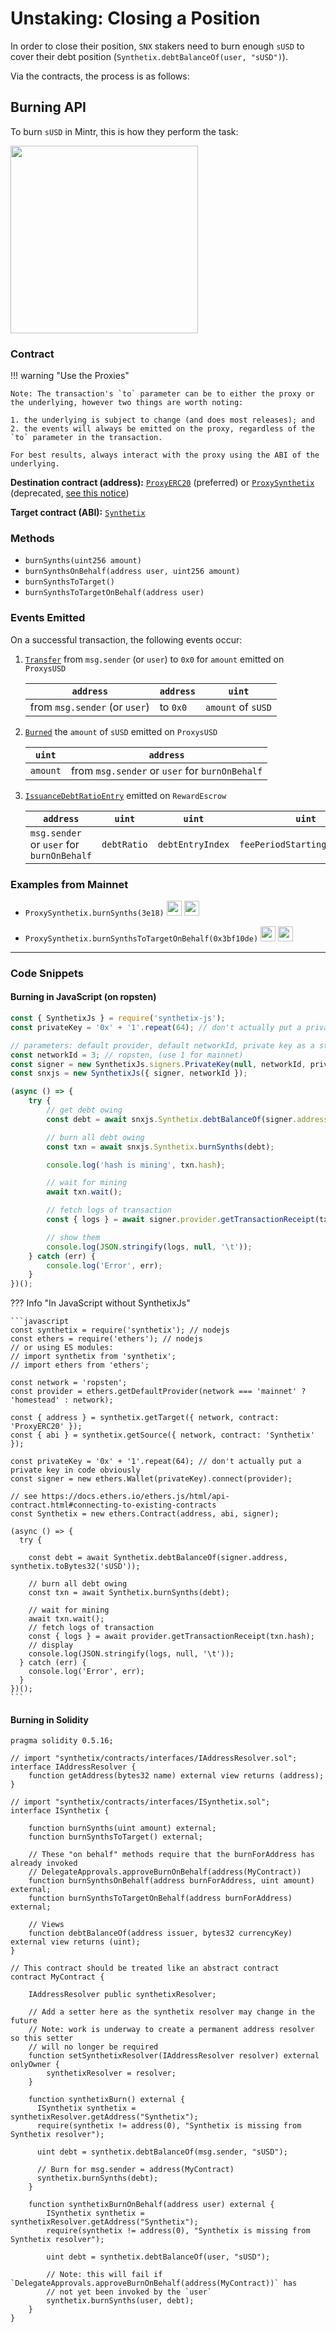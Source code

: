 # Unstaking: Closing a Position

In order to close their position, `SNX` stakers need to burn enough `sUSD` to cover their debt position (`Synthetix.debtBalanceOf(user, "sUSD")`).

Via the contracts, the process is as follows:

## Burning API

To burn `sUSD` in Mintr, this is how they perform the task:

<img src="/img/misc/events-burn.png" width=300 />

### Contract

!!! warning "Use the Proxies"

    Note: The transaction's `to` parameter can be to either the proxy or the underlying, however two things are worth noting:

    1. the underlying is subject to change (and does most releases); and
    2. the events will always be emitted on the proxy, regardless of the `to` parameter in the transaction.

    For best results, always interact with the proxy using the ABI of the underlying.

**Destination contract (address):** [`ProxyERC20`](https://contracts.synthetix.io/ProxyERC20) (preferred) or [`ProxySynthetix`](https://contracts.synthetix.io/ProxySynthetix) (deprecated, [see this notice](/integrations/guide/#proxy-deprecation))

**Target contract (ABI):** [`Synthetix`](https://contracts.synthetix.io/Synthetix)

### Methods

- `burnSynths(uint256 amount)`
- `burnSynthsOnBehalf(address user, uint256 amount)`
- `burnSynthsToTarget()`
- `burnSynthsToTargetOnBehalf(address user)`

### Events Emitted

On a successful transaction, the following events occur:

1.  [`Transfer`](../../ExternStateToken#transfer) from `msg.sender` (or `user`) to `0x0` for `amount` emitted on `ProxysUSD`

    | `address`                     | `address` | `uint`             |
    | ----------------------------- | --------- | ------------------ |
    | from `msg.sender` (or `user`) | to `0x0`  | `amount` of `sUSD` |

2.  [`Burned`](../../Synth/#burned) the `amount` of `sUSD` emitted on `ProxysUSD`

    | `uint`   | `address`                                      |
    | -------- | ---------------------------------------------- |
    | `amount` | from `msg.sender` or `user` for `burnOnBehalf` |

3.  [`IssuanceDebtRatioEntry`](../../FeePool#issuancedebtratioentry) emitted on `RewardEscrow`

    | `address`                                 | `uint`      | `uint`           | `uint`                       |
    | ----------------------------------------- | ----------- | ---------------- | ---------------------------- |
    | `msg.sender` or `user` for `burnOnBehalf` | `debtRatio` | `debtEntryIndex` | `feePeriodStartingDebtIndex` |

### Examples from Mainnet

- `ProxySynthetix.burnSynths(3e18)` <a target=_blank href="https://dashboard.tenderly.dev/tx/main/0xc781ddb16ca1e3fed5cf2acb1749e26a1b125057b6f9bfd23235c71381749843/logs"><img src="https://tenderly.dev/icons/icon-48x48.png" width=24 /></a> <a target=_blank href="https://etherscan.io/tx/0xc781ddb16ca1e3fed5cf2acb1749e26a1b125057b6f9bfd23235c71381749843#eventlog"><img src="https://etherscan.io/images/favicon2.ico" width=24 /></a>

- `ProxySynthetix.burnSynthsToTargetOnBehalf(0x3bf10de)` <a target=_blank href="https://dashboard.tenderly.dev/tx/main/0x53eb0cc3509726b02ba53fe869583d964b6ccdc48099c6fbab62d46b4774a01f/logs"><img src="https://tenderly.dev/icons/icon-48x48.png" width=24 /></a> <a target=_blank href="https://etherscan.io/tx/0x53eb0cc3509726b02ba53fe869583d964b6ccdc48099c6fbab62d46b4774a01f#eventlog"><img src="https://etherscan.io/images/favicon2.ico" width=24 /></a>

---

### Code Snippets

#### Burning in JavaScript (on ropsten)

```javascript
const { SynthetixJs } = require('synthetix-js');
const privateKey = '0x' + '1'.repeat(64); // don't actually put a private key in code obviously

// parameters: default provider, default networkId, private key as a string
const networkId = 3; // ropsten, (use 1 for mainnet)
const signer = new SynthetixJs.signers.PrivateKey(null, networkId, privateKey);
const snxjs = new SynthetixJs({ signer, networkId });

(async () => {
	try {
		// get debt owing
		const debt = await snxjs.Synthetix.debtBalanceOf(signer.address, snxjs.utils.toUtf8Bytes32('sUSD'));

		// burn all debt owing
		const txn = await snxjs.Synthetix.burnSynths(debt);

		console.log('hash is mining', txn.hash);

		// wait for mining
		await txn.wait();

		// fetch logs of transaction
		const { logs } = await signer.provider.getTransactionReceipt(txn.hash);

		// show them
		console.log(JSON.stringify(logs, null, '\t'));
	} catch (err) {
		console.log('Error', err);
	}
})();
```

??? Info "In JavaScript without SynthetixJs"

    ```javascript
    const synthetix = require('synthetix'); // nodejs
    const ethers = require('ethers'); // nodejs
    // or using ES modules:
    // import synthetix from 'synthetix';
    // import ethers from 'ethers';

    const network = 'ropsten';
    const provider = ethers.getDefaultProvider(network === 'mainnet' ? 'homestead' : network);

    const { address } = synthetix.getTarget({ network, contract: 'ProxyERC20' });
    const { abi } = synthetix.getSource({ network, contract: 'Synthetix' });

    const privateKey = '0x' + '1'.repeat(64); // don't actually put a private key in code obviously
    const signer = new ethers.Wallet(privateKey).connect(provider);

    // see https://docs.ethers.io/ethers.js/html/api-contract.html#connecting-to-existing-contracts
    const Synthetix = new ethers.Contract(address, abi, signer);

    (async () => {
      try {

        const debt = await Synthetix.debtBalanceOf(signer.address, synthetix.toBytes32('sUSD'));

    	// burn all debt owing
    	const txn = await Synthetix.burnSynths(debt);

        // wait for mining
        await txn.wait();
        // fetch logs of transaction
        const { logs } = await provider.getTransactionReceipt(txn.hash);
        // display
        console.log(JSON.stringify(logs, null, '\t'));
      } catch (err) {
        console.log('Error', err);
      }
    })();
    ```

#### Burning in Solidity

```solidity
pragma solidity 0.5.16;

// import "synthetix/contracts/interfaces/IAddressResolver.sol";
interface IAddressResolver {
    function getAddress(bytes32 name) external view returns (address);
}

// import "synthetix/contracts/interfaces/ISynthetix.sol";
interface ISynthetix {

    function burnSynths(uint amount) external;
    function burnSynthsToTarget() external;

    // These "on behalf" methods require that the burnForAddress has already invoked
    // DelegateApprovals.approveBurnOnBehalf(address(MyContract))
    function burnSynthsOnBehalf(address burnForAddress, uint amount) external;
    function burnSynthsToTargetOnBehalf(address burnForAddress) external;

    // Views
    function debtBalanceOf(address issuer, bytes32 currencyKey) external view returns (uint);
}

// This contract should be treated like an abstract contract
contract MyContract {

    IAddressResolver public synthetixResolver;

    // Add a setter here as the synthetix resolver may change in the future
    // Note: work is underway to create a permanent address resolver so this setter
    // will no longer be required
    function setSynthetixResolver(IAddressResolver resolver) external onlyOwner {
        synthetixResolver = resolver;
    }

    function synthetixBurn() external {
      ISynthetix synthetix = synthetixResolver.getAddress("Synthetix");
      require(synthetix != address(0), "Synthetix is missing from Synthetix resolver");

      uint debt = synthetix.debtBalanceOf(msg.sender, "sUSD");

      // Burn for msg.sender = address(MyContract)
      synthetix.burnSynths(debt);
    }

    function synthetixBurnOnBehalf(address user) external {
        ISynthetix synthetix = synthetixResolver.getAddress("Synthetix");
        require(synthetix != address(0), "Synthetix is missing from Synthetix resolver");

        uint debt = synthetix.debtBalanceOf(user, "sUSD");

        // Note: this will fail if `DelegateApprovals.approveBurnOnBehalf(address(MyContract))` has
        // not yet been invoked by the `user`
        synthetix.burnSynths(user, debt);
    }
}
```
